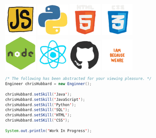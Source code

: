 <!-- ![alt text](JSmoving.gif "css" width="200" height="150")
![alt text](PythonMoving.gif "css" width="200" height="150")
![alt text](HTMLMoving.gif "css" width="200" height="150")
![alt text](CSSMoving.gif "css" width="200" height="150") -->
<img src='./JSmoving.gif' width=100px>
<img src='./PythonMoving.gif' width=100px>
<img src='./HTMLMoving.gif' width=100px>
<img src='./CSSMoving.gif' width=100px>
<img src='./NodeMoving.gif' width=100px>
<img src='./ReactMoving.gif' width=100px>
<img src='./GitHubMoving.gif' width=100px>
<img src='./UbuntuMoving.gif' width=100px>




``` JAVA
/* The following has been abstracted for your viewing pleasure. */
Engineer chrisHubbard = new Enginner();

chrisHubbard.setSkill('Java');
chrisHubbard.setSkill('JavaScript');
chrisHubbard.setSkill('Python');
chrisHubbard.setSkill('SQL');
chrisHubbard.setSKill('HTML');
chrisHubbard.setSKill('CSS');

System.out.println('Work In Progress');
```
